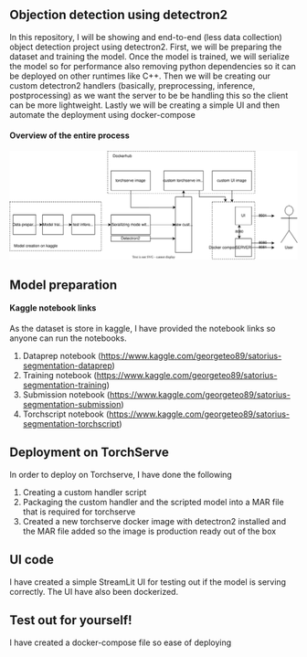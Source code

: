 ## Objection detection using detectron2
In this repository, I will be showing and end-to-end (less data collection) object detection project using detectron2. First, we will be preparing the dataset and training the model. Once the model is trained, we will serialize the model so for performance also removing python dependencies so it can be deployed on other runtimes like C++. Then we will be creating our custom detectron2 handlers (basically, preprocessing, inference, postprocessing) as we want the server to be be handling this so the client can be more lightweight. Lastly we will be creating a simple UI and then automate the deployment using docker-compose

#### Overview of the entire process
<img src="/assets/overview.svg">


## Model preparation
#### Kaggle notebook links
As the dataset is store in kaggle, I have provided the notebook links so anyone can run the notebooks. 

1. Dataprep notebook (https://www.kaggle.com/georgeteo89/satorius-segmentation-dataprep) 
2. Training notebook (https://www.kaggle.com/georgeteo89/satorius-segmentation-training)
3. Submission notebook (https://www.kaggle.com/georgeteo89/satorius-segmentation-submission)
4. Torchscript notebook (https://www.kaggle.com/georgeteo89/satorius-segmentation-torchscript)


## Deployment on TorchServe
In order to deploy on Torchserve, I have done the following 
1. Creating a custom handler script 
2. Packaging the custom handler and the scripted model into a MAR file that is required for torchserve
3. Created a new torchserve docker image with detectron2 installed and the MAR file added so the image is production ready out of the box

## UI code
I have created a simple StreamLit UI for testing out if the model is serving correctly. The UI have also been dockerized.


## Test out for yourself!
I have created a docker-compose file so ease of deploying
